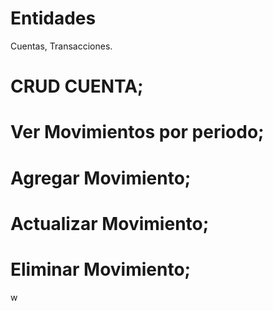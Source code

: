 # Entidades
Cuentas, Transacciones.

# CRUD CUENTA;
# Ver Movimientos por periodo;
# Agregar Movimiento;
# Actualizar Movimiento;
# Eliminar Movimiento;
w
